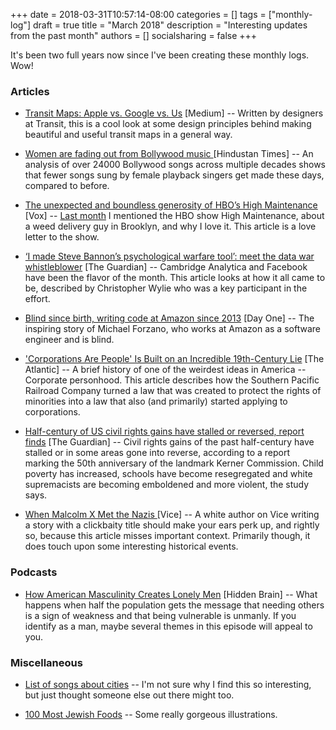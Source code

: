 +++
date = 2018-03-31T10:57:14-08:00
categories = []
tags = ["monthly-log"]
draft = true
title = "March 2018"
description = "Interesting updates from the past month"
authors = []
socialsharing = false
+++

It's been two full years now since I've been creating these monthly logs. Wow!

### Articles

- [Transit Maps: Apple vs. Google vs. Us](https://medium.com/transit-app/transit-maps-apple-vs-google-vs-us-cb3d7cd2c362) [Medium] -- Written by designers at Transit,
this is a cool look at some design principles behind making beautiful and useful transit maps
in a general way.

- [Women are fading out from Bollywood music
](https://www.hindustantimes.com/interactives/bollywood-songs-gender/) [Hindustan Times] -- An analysis
of over 24000 Bollywood songs across multiple decades shows that fewer songs sung by female
playback singers get made these days, compared to before.

- [The unexpected and boundless generosity of HBO’s High Maintenance](https://www.vox.com/culture/2018/3/26/17157414/hbo-high-maintenance-season-2-review-guy) [Vox] -- [Last month](/monthly-log/2018-02/) I mentioned the HBO show High Maintenance, about a weed delivery guy in
Brooklyn, and why I love it. This article is a love letter to the show.

- [‘I made Steve Bannon’s psychological warfare tool’: meet the data war whistleblower](https://www.theguardian.com/news/2018/mar/17/data-war-whistleblower-christopher-wylie-faceook-nix-bannon-trump) [The Guardian] -- Cambridge Analytica and Facebook have been the flavor of the month. This article looks
at how it all came to be, described by Christopher Wylie who was a key participant in the effort.

- [Blind since birth, writing code at Amazon since 2013](https://blog.aboutamazon.com/working-at-amazon/blind-since-birth-writing-code-at-amazon-since-2013) [Day One] -- The inspiring story of Michael Forzano,
who works at Amazon as a software engineer and is blind.

- ['Corporations Are People' Is Built on an Incredible 19th-Century Lie](https://www.theatlantic.com/business/archive/2018/03/corporations-people-adam-winkler/554852/) [The Atlantic] -- A brief history
of one of the weirdest ideas in America -- Corporate personhood. This article describes how the
Southern Pacific Railroad Company turned a law that was created to protect the rights of minorities into
a law that also (and primarily) started applying to corporations.

- [Half-century of US civil rights gains have stalled or reversed, report finds](https://www.theguardian.com/us-news/2018/feb/27/us-civil-rights-report-kerner-commission) [The Guardian] -- Civil rights gains of the past half-century have stalled or in some areas gone into reverse, according to a report marking the 50th anniversary of the landmark Kerner Commission. Child poverty has increased, schools have become resegregated and white supremacists are becoming emboldened and more violent, the study says.

- [When Malcolm X Met the Nazis
](https://www.vice.com/en_uk/article/dpwamv/when-malcolm-x-met-the-nazis-0000620-v22n4) [Vice] -- A white
author on Vice writing a story with a clickbaity title should make your ears perk up, and rightly so,
because this article misses important context. Primarily though, it does touch upon some interesting
historical events.

### Podcasts

- [How American Masculinity Creates Lonely Men](https://www.npr.org/2018/03/19/594719471/guys-we-have-a-problem-how-american-masculinity-creates-lonely-men) [Hidden Brain] -- What happens when half the population gets the message that needing others is a sign of weakness and that being vulnerable is unmanly. If you identify as a man, maybe several themes in this episode will appeal to you.

### Miscellaneous

- [List of songs about cities](https://en.wikipedia.org/wiki/List_of_songs_about_cities) -- I'm not sure
why I find this so interesting, but just thought someone else out there might too.

- [100 Most Jewish Foods](https://100jewishfoods.tabletmag.com/) -- Some really gorgeous illustrations.
